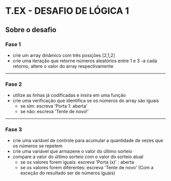 # T.EX - DESAFIO DE LÓGICA 1

## Sobre o desafio

### Fase 1
- crie um array dinâmico com três posições [2,1,2]
- crie uma iteração que retorne números aleatórios entre 1 e 3
 -a cada retorno, altere o valor do array respectivamente

 ---

### Fase 2
- utilize as linhas já codificadas e insira em uma função
- crie uma verificação que identifica se os números do array são iguais
  - se sim: escreva 'Porta 1: aberta'
  - se não: escreva 'Tente de novo!'

---

### Fase 3

- crie uma variável de controle para acumular a quantidade de vezes que os números se repetem
- crie uma variável que armazene o valor do último sorteio
- compare a valor do último sorteio com o valor do sorteio atual
   - se os valores forem iguais: escreva 'Porta (x)' : aberta
   - se os valores forem diferentes: 
        escreva 'Tente de novo' (Com a exceção do resultado ser de números iguais)